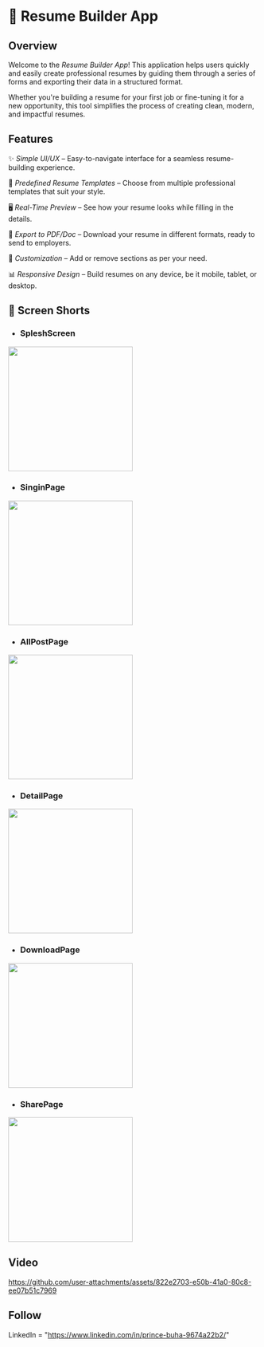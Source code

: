 # 📝 Resume Builder App

## Overview

Welcome to the *Resume Builder App*! This application helps users quickly and easily create professional resumes by guiding them through a series of forms and exporting their data in a structured format.

Whether you're building a resume for your first job or fine-tuning it for a new opportunity, this tool simplifies the process of creating clean, modern, and impactful resumes.

## Features

✨ *Simple UI/UX* – Easy-to-navigate interface for a seamless resume-building experience.

💼 *Predefined Resume Templates* – Choose from multiple professional templates that suit your style.

🖥 *Real-Time Preview* – See how your resume looks while filling in the details.

📁 *Export to PDF/Doc* – Download your resume in different formats, ready to send to employers.

🔧 *Customization* – Add or remove sections as per your need.

📊 *Responsive Design* – Build resumes on any device, be it mobile, tablet, or desktop.

## 📸 Screen Shorts 

- ### SpleshScreen
 <img src="" width="250">

- ### SinginPage
 <img src="" width="250">

 - ### AllPostPage

 <img src="" width="250">

 - ### DetailPage
<img src="" width="250">

 - ### DownloadPage
<img src="" width="250">

 - ### SharePage
<img src="" width="250">



## Video 
https://github.com/user-attachments/assets/822e2703-e50b-41a0-80c8-ee07b51c7969

## Follow
 LinkedIn  = "https://www.linkedin.com/in/prince-buha-9674a22b2/"


